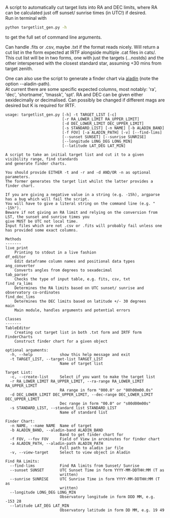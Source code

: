 A script to automatically cut target lists into RA and DEC limits, where RA can be calculated just off sunset/ sunrise times (in UTC!) if desired.  
Run in terminal with 
```bash
python targetlist_gen.py -h
``` 
to get the full set of command line arguments.  

Can handle .fits or .csv, maybe .txt if the format reads nicely.
Will return a cut list in the form expected at IRTF alongside multiple .cat files in cats/. This cut list will be in two forms, one with just the targets (...nostds) and the other interspersed with the closest standard star, assuming +30 mins from target zenith.  

One can also use the script to generate a finder chart via [aladin](https://aladin.u-strasbg.fr/ "Aladin") (note the option --aladin-path).  
At current there are some specific expected columns, most notably: 'ra', 'dec', 'shortname', 'tmassk', 'spt'. RA and DEC can be given either sexidecimally or decimalised. Can possibly be changed if different mags are desired but K is required for IRTF.

```text
usage: targetlist_gen.py [-h] -t TARGET_LIST [-c]
                         [-r RA_LOWER_LIMIT RA_UPPER_LIMIT]
                         [-d DEC_LOWER_LIMIT DEC_UPPER_LIMIT]
                         [-s STANDARD_LIST] [-n NAME] [-b ALADIN_BAND]
                         [-f FOV] [-a ALADIN_PATH] [-v] [--find-lims]
                         [--sunset SUNSET] [--sunrise SUNRISE]
                         [--longitude LONG_DEG LONG_MIN]
                         [--latitude LAT_DEG LAT_MIN]

A script to take an initial target list and cut it to a given visibility range, find standards
and generate finder charts.

You should provide EITHER -t and -r and -d AND/OR -n as optional parameters.
The former generates the target list whilst the latter provides a finder chart.

If you are giving a negative value in a string (e.g. -15h), argparse has a bug which will fail the script.
You will have to give a literal string on the command line (e.g. " -15h").
Beware if not giving an RA limit and relying on the conversion from LST, the sunset and sunrise times you
give MUST be UTC not local time.
Input files which are not .csv or .fits will probably fail unless one has provided some exact columns.

Methods
-------
live_print
    Printing to stdout in a live fashion
df_editor
    Edit dataframe column names and positional data types
ang_converter
    Converts angles from degrees to sexadecimal
tab_parser
    Checks the type of input table, e.g. fits, csv, txt
find_ra_lims
    Determines the RA limits based on UTC sunset/ sunrise and observatory co-ordinates
find_dec_lims
    Determines the DEC limits based on latitude +/- 30 degrees
main
    Main module, handles arguments and potential errors

Classes
-------
TableEditor
    Creating cut target list in both .txt form and IRTF form
FinderCharts
    Construct finder chart for a given object

optional arguments:
  -h, --help            show this help message and exit
  -t TARGET_LIST, --target-list TARGET_LIST
                        Name of target list

Target List:
  -c, --create-list     Select if you want to make the target list
  -r RA_LOWER_LIMIT RA_UPPER_LIMIT, --ra-range RA_LOWER_LIMIT RA_UPPER_LIMIT
                        RA range in form "000.0" or "00h00m00.0s"
  -d DEC_LOWER_LIMIT DEC_UPPER_LIMIT, --dec-range DEC_LOWER_LIMIT DEC_UPPER_LIMIT
                        Dec range in form "00.0" or "s00d00m00s"
  -s STANDARD_LIST, --standard_list STANDARD_LIST
                        Name of standard list

Finder Chart:
  -n NAME, --name NAME  Name of target
  -b ALADIN_BAND, --aladin-band ALADIN_BAND
                        Band to get finder chart for
  -f FOV, --fov FOV     Field of View in arcminutes for finder chart
  -a ALADIN_PATH, --aladin-path ALADIN_PATH
                        Full path to aladin jar file
  -v, --view-target     Select to view object in Aladin

Find RA Limits:
  --find-lims           Find RA limits from Sunset/ Sunrise
  --sunset SUNSET       UTC Sunset Time in form YYYY-MM-DDTHH:MM (T as
                        written)
  --sunrise SUNRISE     UTC Sunrise Time in form YYYY-MM-DDTHH:MM (T as
                        written)
  --longitude LONG_DEG LONG_MIN
                        Observatory longitude in form DDD MM, e.g. -153 28
  --latitude LAT_DEG LAT_MIN
                        Observatory latitude in form DD MM, e.g. 19 49
  ```
